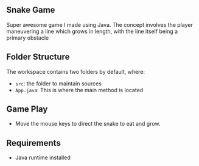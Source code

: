 ## Snake Game

Super awesome game I made using Java. The concept involves the player maneuvering a line which grows in length, with the line itself being a primary obstacle

## Folder Structure

The workspace contains two folders by default, where:

- `src`: the folder to maintain sources
- `App.java`: This is where the main method is located

## Game Play

- Move the mouse keys to direct the snake to eat and grow.

## Requirements

- Java runtime installed
